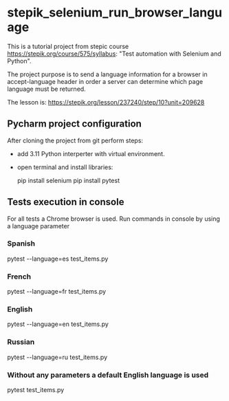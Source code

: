 # stepik_selenium_run_browser_language
This is a tutorial project from stepic course https://stepik.org/course/575/syllabus:
"Test automation with Selenium and Python".

The project purpose is to send a language information for a browser 
in accept-language header in order a server can determine which page language
must be returned.

The lesson is: https://stepik.org/lesson/237240/step/10?unit=209628
## Pycharm project configuration
After cloning the project from git perform steps:
- add 3.11 Python interperter with virtual environment.
- open terminal and install libraries:
	
	pip install selenium
	pip install pytest

## Tests execution in console 
For all tests a Chrome browser is used. 
Run commands in console by using a language parameter
### Spanish
pytest --language=es test_items.py
### French
pytest --language=fr test_items.py
### English
pytest --language=en test_items.py
### Russian
pytest --language=ru test_items.py
### Without any parameters a default English language is used
pytest test_items.py
